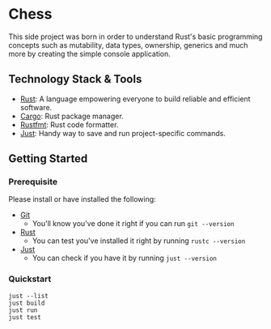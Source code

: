 # Chess

This side project was born in order to understand Rust's basic programming concepts such as mutability, data types, ownership, generics and much more by creating the simple console application.

## Technology Stack & Tools

- [Rust](https://www.rust-lang.org/): A language empowering everyone to build reliable and efficient software.
- [Cargo](https://doc.rust-lang.org/cargo/): Rust package manager.
- [Rustfmt](https://rust-lang.github.io/rustfmt/?version=v1.5.1&search=): Rust code formatter.
- [Just](https://github.com/casey/just): Handy way to save and run project-specific commands.

## Getting Started

### Prerequisite

Please install or have installed the following:

- [Git](https://git-scm.com/book/en/v2/Getting-Started-Installing-Git)
  - You'll know you've done it right if you can run `git --version`
- [Rust](https://www.rust-lang.org/tools/install)
  - You can test you've installed it right by running `rustc --version`
- [Just](https://github.com/casey/just#packages)
  - You can check if you have it by running `just --version`

### Quickstart

```
just --list
just build
just run
just test
```
